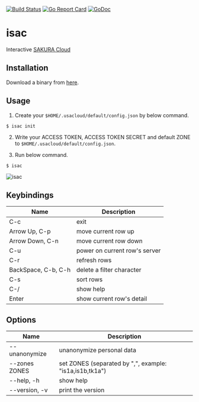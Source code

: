 [![Build Status](https://travis-ci.org/blp1526/isac.svg?branch=travis)](https://travis-ci.org/blp1526/isac)
[![Go Report Card](https://goreportcard.com/badge/github.com/blp1526/isac)](https://goreportcard.com/report/github.com/blp1526/isac)
[![GoDoc](https://godoc.org/github.com/blp1526/isac?status.svg)](https://godoc.org/github.com/blp1526/isac)

# isac

Interactive [SAKURA Cloud](https://cloud.sakura.ad.jp/)

## Installation

Download a binary from [here](https://github.com/blp1526/isac/releases).

## Usage

1. Create your `$HOME/.usacloud/default/config.json` by below command.

```
$ isac init
```

2. Write your ACCESS TOKEN, ACCESS TOKEN SECRET and default ZONE to `$HOME/.usacloud/default/config.json`.

3. Run below command.

```
$ isac
```

![isac](https://user-images.githubusercontent.com/1040576/33887076-e12c7de8-df8b-11e7-9466-5af9b6af8904.gif)

## Keybindings

|Name|Description|
|-|-|
|C-c|exit|
|Arrow Up, C-p|move current row up|
|Arrow Down, C-n|move current row down|
|C-u|power on current row's server|
|C-r|refresh rows|
|BackSpace, C-b, C-h|delete a filter character|
|C-s|sort rows|
|C-/|show help|
|Enter|show current row's detail|

## Options

|Name|Description|
|-|-|
|--unanonymize|unanonymize personal data|
|--zones ZONES|set ZONES (separated by ",", example: "is1a,is1b,tk1a")|
|--help, -h|show help|
|--version, -v|print the version|
